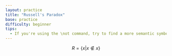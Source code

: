 ```yaml
---
layout: practice 
title: "Russell's Paradox"
base: practice
difficulty: beginner
tips: 
  - If you're using the \not command, try to find a more semantic symbol.
---
```


$$ R=\{x|x \notin x\} $$
